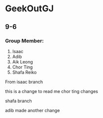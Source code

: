 # GeekOutGJ
 ## 9-6

### Group Member:
1. Isaac
2. Adib
3. Aik Leong
4. Chor Ting
5. Shafa Reiko


From isaac branch

this is a change to read me
chor ting changes

shafa branch

adib made another change
